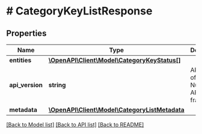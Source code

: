 # # CategoryKeyListResponse

## Properties

Name | Type | Description | Notes
------------ | ------------- | ------------- | -------------
**entities** | [**\OpenAPI\Client\Model\CategoryKeyStatus[]**](CategoryKeyStatus.md) |  | [optional]
**api_version** | **string** | API Version of the Nutanix v3 API framework. | [optional] [default to '3.1.0']
**metadata** | [**\OpenAPI\Client\Model\CategoryListMetadata**](CategoryListMetadata.md) |  | [optional]

[[Back to Model list]](../../README.md#models) [[Back to API list]](../../README.md#endpoints) [[Back to README]](../../README.md)
